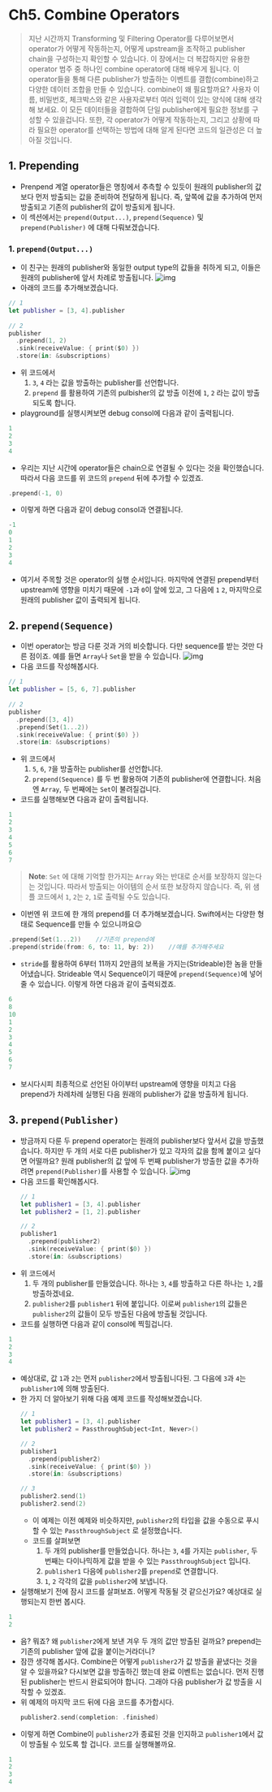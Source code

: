 ﻿# Ch5. Combine Operators
> 지난 시간까지 Transforming 및 Filtering Operator를 다루어보면서 operator가 어떻게 작동하는지, 어떻게 upstream을 조작하고 publisher chain을 구성하는지 확인할 수 있습니다. 
이 장에서는 더 복잡하지만 유용한 operator 범주 중 하나인 combine operator에 대해 배우게 됩니다. 이 operator들을 통해 다른 publisher가 방출하는 이벤트를 결합(combine)하고 다양한 데이터 조합을 만들 수 있습니다.
combine이 왜 필요할까요? 사용자 이름, 비밀번호, 체크박스와 같은 사용자로부터 여러 입력이 있는 양식에 대해 생각해 보세요. 이 모든 데이터들을 결합하여 단일 publisher에게 필요한 정보를 구성할 수 있을겁니다.
또한, 각 operator가 어떻게 작동하는지, 그리고 상황에 따라 필요한 operator를 선택하는 방법에 대해 알게 된다면 코드의 일관성은 더 높아질 것입니다.

## 1. Prepending
- Prenpend 계열 operator들은 명칭에서 추측할 수 있듯이 원래의 publisher의 값보다 먼저 방출되는 값을 준비하여 전달하게 됩니다. 즉, 앞쪽에 값을 추가하여 먼저 방출되고 기존의 publisher의 값이 방출되게 됩니다.
- 이 섹션에서는 `prepend(Output...)`, `prepend(Sequence)` 및 `prepend(Publisher)` 에 대해 다뤄보겠습니다.

### 1. `prepend(Output...)`
- 이 친구는 원래의 publisher와 동일한 output type의 값들을 취하게 되고, 이들은 원래의 publisher에 앞서 차례로 방출됩니다.
![img](https://github.com/fimuxd/Combine/blob/master/Lectures/05_Combining%20Operators/1.%20prepend.png?raw=true)
- 아래의 코드를 추가해보겠습니다.
```swift
// 1
let publisher = [3, 4].publisher
  
// 2
publisher
  .prepend(1, 2)
  .sink(receiveValue: { print($0) })
  .store(in: &subscriptions)
```
- 위 코드에서 
	1. `3`, `4` 라는 값을  방출하는 publisher를 선언합니다.
	2. `prepend` 를 활용하여 기존의 pulbisher의 값 방출 이전에 `1`, `2` 라는 값이 방출되도록 합니다. 
- playground를 실행시켜보면 debug consol에 다음과 같이 출력됩니다.
```swift
1
2
3
4
```
- 우리는 지난 시간에 operator들은 chain으로 연결될 수 있다는 것을 확인했습니다. 따라서 다음 코드를 위 코드의 `prepend` 뒤에 추가할 수 있겠죠.
```swift
.prepend(-1, 0)
```
- 이렇게 하면 다음과 같이 debug consol과 연결됩니다.
```swift
-1
0
1
2
3
4
```
- 여기서 주목할 것은 operator의 실행 순서입니다. 마지막에 연결된 prepend부터 upstream에 영향을 미치기 때문에 `-1`과 `0`이 앞에 있고, 그 다음에 `1` `2`, 마지막으로 원래의 publisher 값이 출력되게 됩니다.

## 2. `prepend(Sequence)` 
- 이번 operator는 방금 다룬  것과 거의 비슷합니다. 다만 sequence를 받는 것만 다른 점이죠. 예를 들면 `Array`나 `Set`을 받을 수 있습니다.
![img](https://github.com/fimuxd/Combine/blob/master/Lectures/05_Combining%20Operators/2.%20prependSequence.png?raw=true)
- 다음 코드를 작성해봅시다.
```swift
// 1
let publisher = [5, 6, 7].publisher
  
// 2
publisher
  .prepend([3, 4])
  .prepend(Set(1...2))
  .sink(receiveValue: { print($0) })
  .store(in: &subscriptions)
```
- 위 코드에서
	1. `5`, `6`, `7`을 방출하는 publisher를 선언합니다.
	2. `prepend(Sequence)` 를 두 번 활용하여 기존의 publisher에 연결합니다. 처음엔 `Array`, 두 번째에는 `Set`이 불려질겁니다.
- 코드를 실행해보면 다음과 같이 출력됩니다.
```swift
1
2
3
4
5
6
7
``` 
> **Note**: `Set` 에 대해 기억할 한가지는 `Array` 와는 반대로 순서를 보장하지 않는다는 것입니다. 따라서 방출되는 아이템의 순서 또한 보장하지 않습니다. 즉, 위 샘플 코드에서 `1`, `2`는 `2`, `1`로 출력될 수도 있습니다.
- 이번엔 위 코드에 한 개의 prepend를 더 추가해보겠습니다. Swift에서는 다양한 형태로 Sequence를 만들 수 있으니까요😉
```swift
.prepend(Set(1...2))	//기존의 prepend에 
.prepend(stride(from: 6, to: 11, by: 2))	//얘를 추가해주세요
``` 
- `stride`를 활용하여 6부터 11까지 2만큼의 보폭을 가지는(Strideable)한 놈을 만들어냈습니다. Strideable 역시 Sequence이기 때문에 `prepend(Sequence)`에 넣어줄 수 있습니다. 이렇게 하면 다음과 같이 출력되겠죠.
```swift
6
8
10
1
2
3
4
5
6
7
```
- 보시다시피 최종적으로 선언된 아이부터 upstream에 영향을 미치고 다음 prepend가 차례차례 실행된 다음 원래의 publisher가 값을 방출하게 됩니다.

## 3. `prepend(Publisher)`
- 방금까지 다룬 두 prepend operator는 원래의 publisher보다 앞서서 값을 방출했습니다. 하지만 두 개의 서로 다른 publisher가 있고 각자의 값을 함께 붙이고 싶다면 어떨까요? 원래 publisher의 값 앞에 두 번째 publisher가 방출한 값을 추가하려면 `prepend(Publisher)`를 사용할 수 있습니다.
![img](https://github.com/fimuxd/Combine/blob/master/Lectures/05_Combining%20Operators/3.%20prependPublisher.png?raw=true)
- 다음 코드를 확인해봅시다.
  ```swift
  // 1
  let publisher1 = [3, 4].publisher
  let publisher2 = [1, 2].publisher
  
  // 2
  publisher1
    .prepend(publisher2)
    .sink(receiveValue: { print($0) })
    .store(in: &subscriptions)
  ```
- 위 코드에서 
	1. 두 개의 publisher를 만들었습니다. 하나는 `3`, `4`를 방출하고 다른 하나는 `1`, `2`를 방출하겠네요.
	2. `publisher2`를 `publisher1` 뒤에 붙입니다.	이로써 `publisher1`의 값들은  `publisher2`의 값들이 모두 방출된 다음에 방출될 것입니다. 
- 코드를 실행하면 다음과 같이 consol에 찍힐겁니다.
```swift
1
2
3
4
```
- 예상대로, 값 `1`과 `2`는 먼저 `publisher2`에서 방출됩니다된. 그 다음에 `3`과 `4`는 `publisher1`에 의해 방출된다.
- 한 가지 더 알아보기 위해  다음 예제 코드를 작성해보겠습니다.
  ```swift
  // 1
  let publisher1 = [3, 4].publisher
  let publisher2 = PassthroughSubject<Int, Never>()
  
  // 2
  publisher1
    .prepend(publisher2)
    .sink(receiveValue: { print($0) })
    .store(in: &subscriptions)

  // 3
  publisher2.send(1)
  publisher2.send(2)
  ```
  - 이 예제는 이전 예제와 비슷하지만, `publisher2`의 타입을 값을 수동으로 푸시할 수 있는 `PassthroughSubject` 로 설정했습니다.
  - 코드를 살펴보면
	  1. 두 개의 publisher를 만들었습니다. 하나는 `3`, `4`를 가지는 `publisher`,  두 번째는 다이나믹하게 값을 받을 수 있는 `PassthroughSubject` 입니다. 
	  2. `publisher1` 다음에 `publisher2`를 `prepend`로 연결합니다.
	  3. `1`, `2` 각각의 값을 `publisher2`에 보냅니다. 
- 실행해보기 전에 잠시 코드를 살펴보죠. 어떻게 작동될 것 같으신가요? 예상대로 실행되는지 한번 봅시다.
```swift
1
2
```
- 음? 뭐죠? 왜 `publisher2`에게 보낸 겨우 두 개의 값만 방출된 걸까요? prepend는 기존의 publisher 앞에 값을 붙이는거라더니?
- 잠깐 생각해 봅시다. Combine은 어떻게 `publisher2`가 값 방출을 끝냈다는 것을 알 수 있을까요? 다시보면 값을 방출하긴 했는데 완료 이벤트는 없습니다. 먼저 진행된 publisher는 반드시 완료되어야 합니다. 그래야 다음 publisher가 값 방출을 시작할 수 있겠죠.
- 위 예제의 마지막 코드 뒤에 다음 코드를 추가합시다.
  ```swift
  publisher2.send(completion: .finished)
  ```
- 이렇게 하면 Combine이 `publisher2`가 종료된 것을 인지하고 `publisher1`에서 값이 방출될 수 있도록 할 겁니다. 코드를 실행해볼까요.
```swift
1
2
3
4
```
